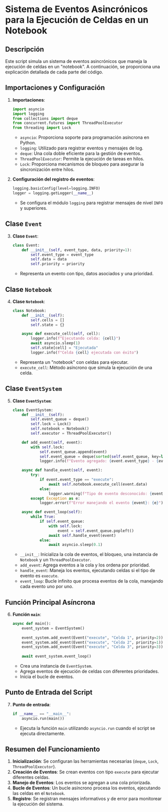 # Sistema de Eventos Asincrónicos para la Ejecución de Celdas en un Notebook

## Descripción

Este script simula un sistema de eventos asincrónicos que maneja la ejecución de celdas en un "notebook". A continuación, se proporciona una explicación detallada de cada parte del código.

## Importaciones y Configuración

1. **Importaciones**:
    ```python
    import asyncio 
    import logging  
    from collections import deque  
    from concurrent.futures import ThreadPoolExecutor 
    from threading import Lock  
    ```

    - `asyncio`: Proporciona soporte para programación asíncrona en Python.
    - `logging`: Utilizado para registrar eventos y mensajes de log.
    - `deque`: Una cola doble eficiente para la gestión de eventos.
    - `ThreadPoolExecutor`: Permite la ejecución de tareas en hilos.
    - `Lock`: Proporciona mecanismos de bloqueo para asegurar la sincronización entre hilos.

2. **Configuración del registro de eventos**:
    ```python
    logging.basicConfig(level=logging.INFO)
    logger = logging.getLogger(__name__)
    ```

    - Se configura el módulo `logging` para registrar mensajes de nivel `INFO` y superiores.

## Clase `Event`

3. **Clase `Event`**:
    ```python
    class Event:
        def __init__(self, event_type, data, priority=1):
            self.event_type = event_type  
            self.data = data  
            self.priority = priority  
    ```

    - Representa un evento con tipo, datos asociados y una prioridad.

## Clase `Notebook`

4. **Clase `Notebook`**:
    ```python
    class Notebook:
        def __init__(self):
            self.cells = []  
            self.state = {}  

        async def execute_cell(self, cell):
            logger.info(f"Ejecutando celda: {cell}")  
            await asyncio.sleep(1)  
            self.state[cell] = "Ejecutada"  
            logger.info(f"Celda {cell} ejecutada con éxito")  
    ```

    - Representa un "notebook" con celdas para ejecutar.
    - `execute_cell`: Método asíncrono que simula la ejecución de una celda.

## Clase `EventSystem`

5. **Clase `EventSystem`**:
    ```python
    class EventSystem:
        def __init__(self):
            self.event_queue = deque()  
            self.lock = Lock()  
            self.notebook = Notebook()  
            self.executor = ThreadPoolExecutor()  

        def add_event(self, event):
            with self.lock:  
                self.event_queue.append(event)  
                self.event_queue = deque(sorted(self.event_queue, key=lambda e: e.priority))  
                logger.info(f"Evento agregado: {event.event_type} - {event.data} con prioridad {event.priority}")  

        async def handle_event(self, event):
            try:
                if event.event_type == "execute":  
                    await self.notebook.execute_cell(event.data)  
                else:
                    logger.warning(f"Tipo de evento desconocido: {event.event_type}")  
            except Exception as e:  
                logger.error(f"Error manejando el evento {event}: {e}")  

        async def event_loop(self):
            while True: 
                if self.event_queue:  
                    with self.lock:  
                        event = self.event_queue.popleft()  
                    await self.handle_event(event)  
                else:
                    await asyncio.sleep(0.1)  
    ```

    - `__init__`: Inicializa la cola de eventos, el bloqueo, una instancia de `Notebook` y un `ThreadPoolExecutor`.
    - `add_event`: Agrega eventos a la cola y los ordena por prioridad.
    - `handle_event`: Maneja los eventos, ejecutando celdas si el tipo de evento es `execute`.
    - `event_loop`: Bucle infinito que procesa eventos de la cola, manejando cada evento uno por uno.

## Función Principal Asíncrona

6. **Función `main`**:
    ```python
    async def main():
        event_system = EventSystem()  
        
        event_system.add_event(Event("execute", "Celda 1", priority=2))  
        event_system.add_event(Event("execute", "Celda 2", priority=1))  
        event_system.add_event(Event("execute", "Celda 3", priority=3))  
        
        await event_system.event_loop()  
    ```

    - Crea una instancia de `EventSystem`.
    - Agrega eventos de ejecución de celdas con diferentes prioridades.
    - Inicia el bucle de eventos.

## Punto de Entrada del Script

7. **Punto de entrada**:
    ```python
    if __name__ == "__main__":
        asyncio.run(main())  
    ```

    - Ejecuta la función `main` utilizando `asyncio.run` cuando el script se ejecuta directamente.

## Resumen del Funcionamiento

1. **Inicialización**: Se configuran las herramientas necesarias (`deque`, `Lock`, `ThreadPoolExecutor`).
2. **Creación de Eventos**: Se crean eventos con tipo `execute` para ejecutar diferentes celdas.
3. **Manejo de Eventos**: Los eventos se agregan a una cola priorizada.
4. **Bucle de Eventos**: Un bucle asíncrono procesa los eventos, ejecutando las celdas en el `Notebook`.
5. **Registro**: Se registran mensajes informativos y de error para monitorear la ejecución del sistema.

